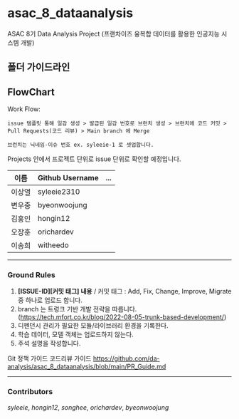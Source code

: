 # asac_8_dataanalysis
ASAC 8기 Data Analysis Project (프랜차이즈 융복합 데이터를 활용한 인공지능 시스템 개발) 

## 폴더 가이드라인

## FlowChart

Work Flow:

```
issue 템플릿 통해 일감 생성 > 발급된 일감 번호로 브런치 생성 > 브런치에 코드 커밋 > Pull Requests(코드 리뷰) > Main branch 에 Merge

브런치는 닉네임-이슈 번호 ex. syleeie-1 로 셋업합니다.
```

Projects 안에서 프로젝트 단위로 issue 단위로 확인할 예정입니다.


| 이름   | Github Username | ... |
|--------|-----|-----|
| 이상열 |syleeie2310||
| 변우중|byeonwoojung||
| 김홍인|hongin12||
| 오장훈|orichardev||
| 이송희|witheedo||

- - -

### Ground Rules
1. **[ISSUE-ID][커밋 태그] 내용** / 커밋 태그 : Add, Fix, Change, Improve, Migrate 중 하나로 업로드 합니다. 
2. branch 는 트렁크 기반 개발 전략을 따릅니다. (https://tech.mfort.co.kr/blog/2022-08-05-trunk-based-development/)
3. 디펜던시 관리가 필요한 모듈/라이브러리 환경을 기록한다.
4. 학습 데이터, 모델 객체는 업로드하지 않는다.
5. 주석 설명을 작성합니다.

Git 정책 가이드
코드리뷰 가이드
https://github.com/da-analysis/asac_8_dataanalysis/blob/main/PR_Guide.md

- - -
### Contributors
*syleeie*, *hongin12*, *songhee*, *orichardev*, *byeonwoojung*

